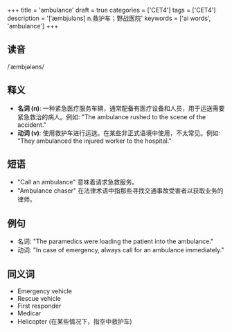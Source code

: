 +++
title = 'ambulance'
draft = true
categories = ['CET4']
tags = ['CET4']
description = '[ˈæmbjuləns] n.救护车；野战医院'
keywords = ['ai words', 'ambulance']
+++

## 读音
/ˈæmbjələns/

## 释义
- **名词 (n)**: 一种紧急医疗服务车辆，通常配备有医疗设备和人员，用于运送需要紧急救治的病人。例如: "The ambulance rushed to the scene of the accident."
- **动词 (v)**: 使用救护车进行运送。在某些非正式语境中使用，不太常见。例如: "They ambulanced the injured worker to the hospital."

## 短语
- "Call an ambulance" 意味着请求急救服务。
- "Ambulance chaser" 在法律术语中指那些寻找交通事故受害者以获取业务的律师。

## 例句
- 名词: "The paramedics were loading the patient into the ambulance."
- 动词: "In case of emergency, always call for an ambulance immediately."

## 同义词
- Emergency vehicle
- Rescue vehicle
- First responder
- Medicar
- Helicopter (在某些情况下，指空中救护车)
